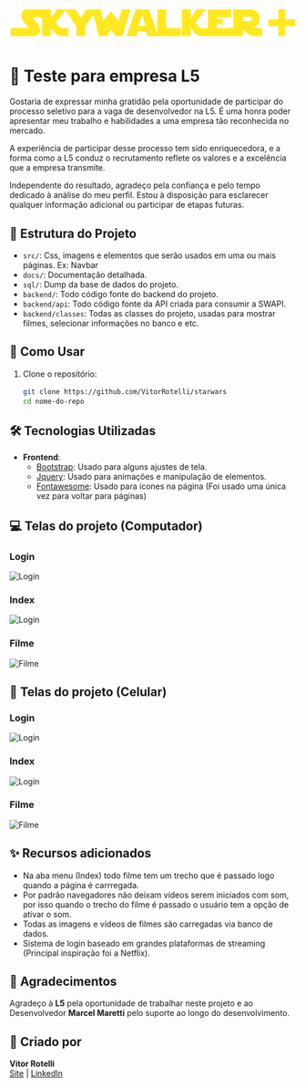 <div style="text-align: center;margin-bottom:50px">
  <img src="src/img/logo/Logo.png" alt="Logotipo" width="500">
</div>

# 💬 Teste para empresa L5

Gostaria de expressar minha gratidão pela oportunidade de participar do processo seletivo para a vaga de desenvolvedor na L5. É uma honra poder apresentar meu trabalho e habilidades a uma empresa tão reconhecida no mercado.

A experiência de participar desse processo tem sido enriquecedora, e a forma como a L5 conduz o recrutamento reflete os valores e a excelência que a empresa transmite.

Independente do resultado, agradeço pela confiança e pelo tempo dedicado à análise do meu perfil. Estou à disposição para esclarecer qualquer informação adicional ou participar de etapas futuras.

## 📂 Estrutura do Projeto

- `src/`: Css, imagens e elementos que serão usados em uma ou mais páginas. Ex: Navbar
- `docs/`: Documentação detalhada.
- `sql/`: Dump da base de dados do projeto.
- `backend/`: Todo código fonte do backend do projeto.
- `backend/api`: Todo código fonte da API criada para consumir a SWAPI.
- `backend/classes`: Todas as classes do projeto, usadas para mostrar filmes, selecionar informações no banco e etc.

## 🚀 Como Usar

1. Clone o repositório:
   ```bash
   git clone https://github.com/VitorRotelli/starwars
   cd nome-do-repo


## 🛠️ Tecnologias Utilizadas

- **Frontend**:  
  - [Bootstrap](https://getbootstrap.com/): Usado para alguns ajustes de tela.
  - [Jquery](https://jquery.com/): Usado para animações e manipulação de elementos.
  - [Fontawesome](https://fontawesome.com/): Usado para icones na página (Foi usado uma única vez para voltar para páginas)

## 💻 Telas do projeto (Computador)

 ### Login

 ![Login](docs/img/login-pc.png)

 ### Index

 ![Login](docs/img/index-pc.png)

 ### Filme

 ![Filme](docs/img/filme-pc.png)

## 📱 Telas do projeto (Celular)

 ### Login

 ![Login](docs/img/login-cel.png)

 ### Index

 ![Login](docs/img/index-cel.png)

 ### Filme

 ![Filme](docs/img/filme-cel.png)

## ✨ Recursos adicionados
- Na aba menu (Index) todo filme tem um trecho que é passado logo quando a página é carrregada.
- Por padrão navegadores não deixam vídeos serem iniciados com som, por isso quando o trecho do filme é passado o usuário tem a opção de ativar o som.
- Todas as imagens e vídeos de filmes são carregadas via banco de dados.
- Sistema de login baseado em grandes plataformas de streaming (Principal inspiração foi a Netflix).

## 🙏 Agradecimentos

Agradeço à **L5** pela oportunidade de trabalhar neste projeto e ao Desenvolvedor **Marcel Maretti** pelo suporte ao longo do desenvolvimento.  

## 👤 Criado por

**Vitor Rotelli**  
[Site](https://vitorrotelli.com/) | [LinkedIn](https://www.linkedin.com/in/vitor-de-fran%C3%A7a-rotelli-b7b530231/)
